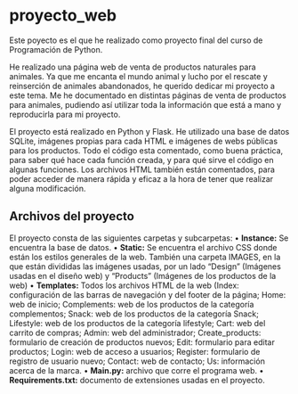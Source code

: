 # proyecto_web
Este poyecto es el que he realizado como proyecto final del curso de Programación de Python.

He realizado una página web de venta de productos naturales para animales. Ya que me encanta el mundo animal y lucho por el rescate y reinserción de animales abandonados, he querido dedicar mi proyecto a este tema. Me he documentado en distintas páginas de venta de productos para animales, pudiendo así utilizar toda la información que está a mano y reproducirla para mi proyecto.

El proyecto está realizado en Python y Flask. He utilizado una base de datos SQLite, imágenes propias para cada HTML e imágenes de webs públicas para los productos.
Todo el código esta comentado, como buena práctica, para saber qué hace cada función creada, y para qué sirve el código en algunas funciones.
Los archivos HTML también están comentados, para poder acceder de manera rápida y eficaz a la hora de tener que realizar alguna modificación.

## Archivos del proyecto
El proyecto consta de las siguientes carpetas y subcarpetas:
•	**Instance:** Se encuentra la base de datos.
•	**Static:** Se encuentra el archivo CSS donde están los estilos generales de la web. También una carpeta IMAGES, en la que están divididas las imágenes usadas, por un lado “Design” (Imágenes usadas en el diseño web) y “Products” (Imágenes de los productos de la web)
•	**Templates:** Todos los archivos HTML de la web (Index: configuración de las barras de navegación y del footer de la página; Home: web de inicio; Complements: web de los productos de la categoría complementos; Snack: web de los productos de la categoría Snack; Lifestyle: web de los productos de la categoría lifestyle; Cart: web del carrito de compras; Admin: web del administrador; Create_products: formulario de creación de productos nuevos; Edit: formulario para editar productos; Login: web de acceso a usuarios; Register: formulario de registro de usuario nuevo; Contact: web de contacto; Us: información acerca de la marca.
•	**Main.py:** archivo que corre el programa web.
•	**Requirements.txt:** documento de extensiones usadas en el proyecto.
